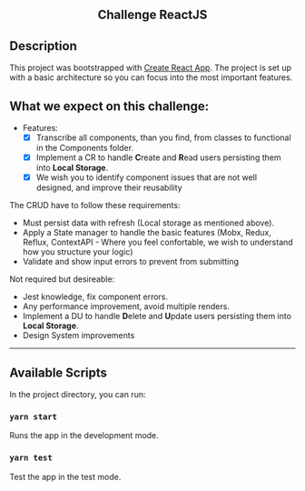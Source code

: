 <h2 align="center">Challenge ReactJS</h2>

## Description

This project was bootstrapped with [Create React App](https://github.com/facebook/create-react-app).
The project is set up with a basic architecture so you can focus into the most important features.

## What we expect on this challenge:

- Features:
  - [x] Transcribe all components, than you find, from classes to functional in the Components folder.
  - [x] Implement a CR to handle **C**reate and **R**ead users persisting them into **Local Storage**.
  - [x] We wish you to identify component issues that are not well designed, and improve their reusability

The CRUD have to follow these requirements:

- Must persist data with refresh (Local storage as mentioned above).
- Apply a State manager to handle the basic features (Mobx, Redux, Reflux, ContextAPI - Where you feel confortable, we wish to understand how you structure your logic)
- Validate and show input errors to prevent from submitting

Not required but desireable:

- Jest knowledge, fix component errors.
- Any performance improvement, avoid multiple renders.
- Implement a DU to handle **D**elete and **U**pdate users persisting them into **Local Storage**.
- Design System improvements

---

## Available Scripts

In the project directory, you can run:

### `yarn start`

Runs the app in the development mode.<br>

### `yarn test`

Test the app in the test mode.<br>
